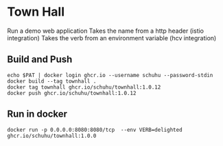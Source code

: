 # Town Hall

Run a demo web application
Takes the name from a http header (istio integration)
Takes the verb from an environment variable (hcv integration)

## Build and Push

```
echo $PAT | docker login ghcr.io --username schuhu --password-stdin
docker build --tag townhall .
docker tag townhall ghcr.io/schuhu/townhall:1.0.12
docker push ghcr.io/schuhu/townhall:1.0.12
```


## Run in docker

```
docker run -p 0.0.0.0:8080:8080/tcp  --env VERB=delighted ghcr.io/schuhu/townhall:1.0.0
```
